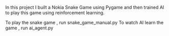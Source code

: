
In this project I built a Nokia Snake Game using Pygame and then trained AI to play this game using reinforcement learning. 

To play the snake game , run snake_game_manual.py 
To watch AI learn the game , run ai_agent.py



